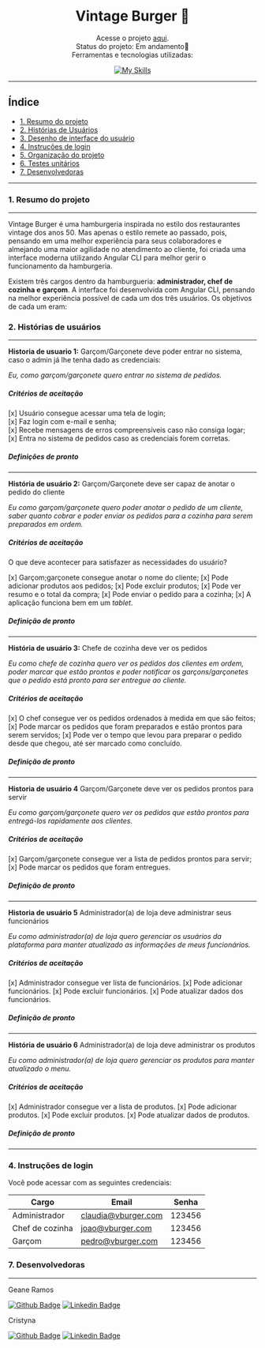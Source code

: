 <div align="center">

# Vintage Burger 🍔
</div>

<div align="center">

   Acesse o projeto  [aqui](https://vintage-burger.vercel.app/).
  <br>
  Status do projeto: Em andamento🚧 <br>
  Ferramentas e tecnologias utilizadas: <br>

  [![My Skills](https://skillicons.dev/icons?i=angular,typescript,html,css,figma,vscode,git,github,&theme=light)](https://skillicons.dev)
  <br>
  </div> 

  ---

  

## Índice
- [1. Resumo do projeto](#1-resumo-do-projeto)
- [2. Histórias de Usuários](#2-histórias-de-usuários)
- [3. Desenho de interface do usuário]()
- [4. Instruções de login](#4-instruções-de-login)
- [5. Organização do projeto]()
- [6. Testes unitários]()
- [7. Desenvolvedoras](#7-desenvolvedoras)

---
### 1. Resumo do projeto
***

Vintage Burger é uma hamburgeria inspirada no estilo dos restaurantes vintage dos anos 50. Mas apenas o estilo remete ao passado, pois, pensando em uma melhor experiência para seus colaboradores e almejando uma maior agilidade no atendimento ao cliente, foi criada uma interface moderna utilizando Angular CLI para melhor gerir o funcionamento da hamburgeria.

Existem três cargos dentro da hamburgueria: **administrador, chef de cozinha e garçom**. A interface foi desenvolvida com Angular CLI, pensando na melhor experiência possível de cada um dos três usuários. Os objetivos de cada um eram:

### 2. Histórias de usuários
***

**Historia de usuario 1:**  Garçom/Garçonete deve poder entrar no sistema, caso o admin já lhe tenha dado as credenciais:

*Eu, como garçom/garçonete quero entrar no sistema de pedidos.*

##### Critérios de aceitação

[x] Usuário consegue acessar uma tela de login; <br>
[x] Faz login com e-mail e senha; <br>
[x] Recebe mensagens de erros compreensíveis caso não consiga logar; <br>
[x] Entra no sistema de pedidos caso as credenciais forem corretas. <br>

##### Definições de pronto

<!-- * Você deve ter recebido _code review_ de pelo menos uma parceira.
* Fez _testes_ unitários e, além disso, testou seu produto manualmente.
* Você fez _testes_ de usabilidade e incorporou o _feedback_ do usuário.
* Você deu deploy de seu aplicativo e marcou sua versão (tag git). -->

***

**História de usuário 2:** Garçom/Garçonete deve ser capaz de anotar o pedido do cliente

*Eu como garçom/garçonete quero poder anotar o pedido de um cliente, saber quanto cobrar e poder enviar os pedidos para a
cozinha para serem preparados em ordem.*

##### Critérios de aceitação

O que deve acontecer para satisfazer as necessidades do usuário?

[x] Garçom;garçonete consegue anotar o nome do cliente;
[x] Pode adicionar produtos aos pedidos;
[x] Pode excluir produtos;
[x] Pode ver resumo e o total da compra;
[x] Pode enviar o pedido para a cozinha;
[x] A aplicação funciona bem em um _tablet_.

##### Definição de pronto

<!-- O acordado abaixo deve acontecer para dizer que a história está terminada:

* Você deve ter recebido _code review_ de pelo menos uma parceira.
* Fez _testes_ unitários e, além disso, testou seu produto manualmente.
* Você fez _testes_ de usabilidade e incorporou o _feedback_ do usuário.
* Você deu deploy de seu aplicativo e marcou sua versão (tag git). -->

***

**História de usuário 3:** Chefe de cozinha deve ver os pedidos

*Eu como chefe de cozinha quero ver os pedidos dos clientes em ordem, poder
marcar que estão prontos e poder notificar os garçons/garçonetes que o pedido
está pronto para ser entregue ao cliente.*

##### Critérios de aceitação

[x] O chef consegue ver os pedidos ordenados à medida em que são feitos;
[x] Pode marcar os pedidos que foram preparados e estão prontos para serem servidos;
[x] Pode ver o tempo que levou para preparar o pedido desde que chegou, até ser marcado como concluído.

##### Definição de pronto

<!-- * Você deve ter recebido _code review_ de pelo menos uma parceira.
* Fez _testes_ unitários e, além disso, testou seu produto manualmente.
* Você fez _testes_ de usabilidade e incorporou o _feedback_ do usuário.
* Você deu deploy de seu aplicativo e marcou sua versão (tag git). -->

***

**Historia de usuário 4** Garçom/Garçonete deve ver os pedidos prontos para servir

*Eu como garçom/garçonete quero ver os pedidos que estão prontos para entregá-los rapidamente aos clientes.*

##### Critérios de aceitação

[x] Garçom/garçonete consegue ver a lista de pedidos prontos para servir;
[x] Pode marcar os pedidos que foram entregues.

##### Definição de pronto

<!-- * Você deve ter recebido _code review_ de pelo menos uma parceira.
* Fez _testes_ unitários e, além disso, testou seu produto manualmente.
* Você fez _testes_ de usabilidade e incorporou o _feedback_ do usuário.
* Você deu deploy de seu aplicativo e marcou sua versão (tag git).
* Os dados devem ser mantidos intactos, mesmo depois que um pedido for
  finalizado. Tudo isso para poder ter estatísticas no futuro. -->

***

**Historia de usuário 5** Administrador(a) de loja deve administrar seus funcionários

*Eu como administrador(a) de loja quero gerenciar os usuários da
plataforma para manter atualizado as informações de meus funcionários.*

##### Critérios de aceitação

[x] Administrador consegue ver lista de funcionários.
[x] Pode adicionar funcionários.
[x] Pode excluir funcionários.
[x] Pode atualizar dados dos funcionários.

##### Definição de pronto

<!-- * Você deve ter recebido _code review_ de pelo menos uma parceira.
* Fez _testes_ unitários e, além disso, testou seu produto manualmente.
* Você fez _testes_ de usabilidade e incorporou o _feedback_ do usuário.
* Você deu deploy de seu aplicativo e marcou sua versão (tag git). -->

***

**História de usuário 6** Administrador(a) de loja deve administrar os produtos

*Eu como administrador(a) de loja quero gerenciar os produtos
para manter atualizado o menu.*

##### Critérios de aceitação

[x] Administrador consegue ver a lista de produtos.
[x] Pode adicionar produtos.
[x] Pode excluir produtos.
[x] Pode atualizar dados de produtos.

##### Definição de pronto

<!-- * Você deve ter recebido _code review_ de pelo menos uma parceira.
* Fez _testes_ unitários e, além disso, testou seu produto manualmente.
* Você fez _testes_ de usabilidade e incorporou o _feedback_ do usuário.
* Você deu deploy de seu aplicativo e marcou sua versão (tag git). -->

***

### 4. Instruções de login

  Você pode acessar com as seguintes credenciais: <br>

<div align="center">

| Cargo           | Email                  | Senha  |
|-----------------|------------------------|--------|
| Administrador   | claudia@vburger.com    | 123456 |
| Chef de cozinha | joao@vburger.com       | 123456 |
| Garçom          | pedro@vburger.com      | 123456 |
</div>


### 7. Desenvolvedoras
***
Geane Ramos

[![Github Badge](https://img.shields.io/badge/-Github-000?style=flat-square&logo=Github&logoColor=white&link)](https://github.com/geanemr) [![Linkedin Badge](https://img.shields.io/badge/-LinkedIn-blue?style=flat-square&logo=Linkedin&logoColor=white&link)](https://www.linkedin.com/in/geane-moraes-ramos/)

Cristyna 

[![Github Badge](https://img.shields.io/badge/-Github-000?style=flat-square&logo=Github&logoColor=white&link)](https://github.com/CristynaBC/) [![Linkedin Badge](https://img.shields.io/badge/-LinkedIn-blue?style=flat-square&logo=Linkedin&logoColor=white&link)](https://www.linkedin.com/in/cristyna-becker-costa/)